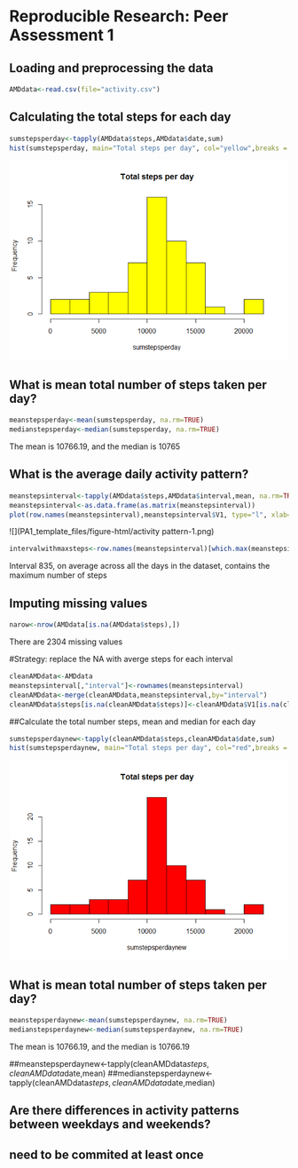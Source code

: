 # Reproducible Research: Peer Assessment 1




## Loading and preprocessing the data

```r
AMDdata<-read.csv(file="activity.csv")
```
## Calculating the total steps for each day

```r
sumstepsperday<-tapply(AMDdata$steps,AMDdata$date,sum)
hist(sumstepsperday, main="Total steps per day", col="yellow",breaks = 10)
```

![](PA1_template_files/figure-html/histogram-1.png)<!-- -->

## What is mean total number of steps taken per day?

```r
meanstepsperday<-mean(sumstepsperday, na.rm=TRUE)
medianstepsperday<-median(sumstepsperday, na.rm=TRUE)
```
The mean is 10766.19, and the median is 10765

## What is the average daily activity pattern?

```r
meanstepsinterval<-tapply(AMDdata$steps,AMDdata$interval,mean, na.rm=TRUE, simplify = TRUE)
meanstepsinterval<-as.data.frame(as.matrix(meanstepsinterval))
plot(row.names(meanstepsinterval),meanstepsinterval$V1, type="l", xlab="interval, 5min", ylab="Average steps", col="blue")
```

![](PA1_template_files/figure-html/activity pattern-1.png)<!-- -->

```r
intervalwithmaxsteps<-row.names(meanstepsinterval)[which.max(meanstepsinterval$V1)]
```
Interval 835, on average across all the days in the dataset, contains the maximum number of steps

## Imputing missing values

```r
narow<-nrow(AMDdata[is.na(AMDdata$steps),])
```
There are 2304 missing values

#Strategy: replace the NA with averge steps for each interval

```r
cleanAMDdata<-AMDdata
meanstepsinterval[,"interval"]<-rownames(meanstepsinterval)
cleanAMDdata<-merge(cleanAMDdata,meanstepsinterval,by="interval")
cleanAMDdata$steps[is.na(cleanAMDdata$steps)]<-cleanAMDdata$V1[is.na(cleanAMDdata$steps)]
```

##Calculate the total number steps, mean and median for each day 

```r
sumstepsperdaynew<-tapply(cleanAMDdata$steps,cleanAMDdata$date,sum)
hist(sumstepsperdaynew, main="Total steps per day", col="red",breaks = 10)
```

![](PA1_template_files/figure-html/sum-1.png)<!-- -->

## What is mean total number of steps taken per day?

```r
meanstepsperdaynew<-mean(sumstepsperdaynew, na.rm=TRUE)
medianstepsperdaynew<-median(sumstepsperdaynew, na.rm=TRUE)
```
The mean is 10766.19, and the median is 10766.19


##meanstepsperdaynew<-tapply(cleanAMDdata$steps,cleanAMDdata$date,mean)
##medianstepsperdaynew<-tapply(cleanAMDdata$steps,cleanAMDdata$date,median)


## Are there differences in activity patterns between weekdays and weekends?


## need to be commited at least once

